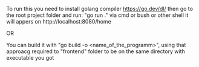 To run this you need to install golang compiler https://go.dev/dl/
then go to the root project folder and run: "go run ." via cmd or bush or other shell
it will appers on http://localhost:8080/home

OR

You can build it with "go build -o <name_of_the_programm>", using that approacg required to "frontend" folder to be on the same directory with executable you got
